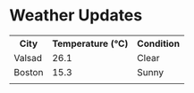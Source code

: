 # Weather Updates

<!-- WEATHER-UPDATE-START -->
<table><tr><th>City</th><th>Temperature (°C)</th><th>Condition</th></tr><tr><td>Valsad</td><td>26.1</td><td>Clear</td></tr><tr><td>Boston</td><td>15.3</td><td>Sunny</td></tr><tr><td></td><td></td><td></td></tr></table>
<!-- WEATHER-UPDATE-END -->
